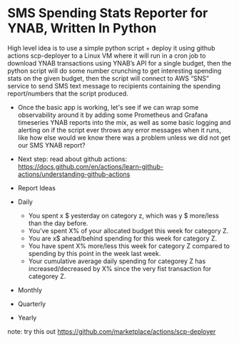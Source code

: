 # SMS Spending Stats Reporter for YNAB, Written In Python

High level idea is to use a simple python script + deploy it using github actions scp-deployer to a Linux VM where it will run in a cron job to download YNAB transactions using YNAB’s API for a single budget, then the python script will do some number crunching to get interesting spending stats on the given budget, then the script will connect to AWS “SNS” service to send SMS text message to recipients containing the spending report/numbers that the script produced.

- Once the basic app is working, let's see if we can wrap some observability around it by adding some Prometheus and Grafana timeseries YNAB reports into the mix, as well as some basic logging and alerting on if the script ever throws any error messages when it runs, like how else would we know there was a problem unless we did not get our SMS YNAB report?

- Next step: read about github actions: https://docs.github.com/en/actions/learn-github-actions/understanding-github-actions

- Report Ideas
- Daily
  - You spent x $ yesterday on category z, which was y $ more/less than the day before.
  - You've spent X% of your allocated budget this week for category Z. 
  - You are x$ ahead/behind spending for this week for category Z.
  - You have spent X% more/less this week for category Z compared to spending by this point in the week last week.
  - Your cumulative average daily spending for categorey Z has increased/decreased by X% since the very fist transaction for categorey Z.
- Monthly
- Quarterly
- Yearly

note: try this out https://github.com/marketplace/actions/scp-deployer
